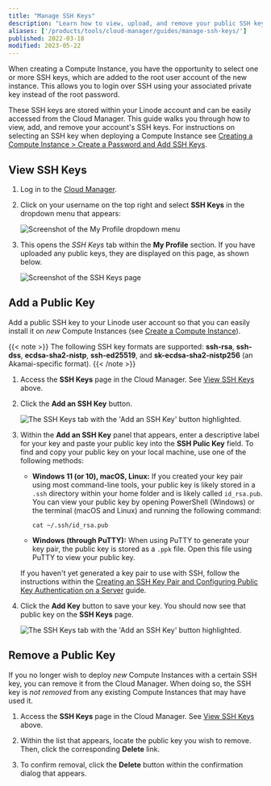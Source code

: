 ```yaml
---
title: "Manage SSH Keys"
description: "Learn how to view, upload, and remove your public SSH keys in the Cloud Manager."
aliases: ['/products/tools/cloud-manager/guides/manage-ssh-keys/']
published: 2022-03-18
modified: 2023-05-22
---
```


When creating a Compute Instance, you have the opportunity to select one or more SSH keys, which are added to the root user account of the new instance. This allows you to login over SSH using your associated private key instead of the root password.

These SSH keys are stored within your Linode account and can be easily accessed from the Cloud Manager. This guide walks you through how to view, add, and remove your account's SSH keys. For instructions on selecting an SSH key when deploying a Compute Instance see [Creating a Compute Instance > Create a Password and Add SSH Keys](/docs/products/compute/compute-instances/guides/create/#create-a-password-and-add-ssh-keys).

## View SSH Keys

1.  Log in to the [Cloud Manager](https://cloud.linode.com).

1.  Click on your username on the top right and select **SSH Keys** in the dropdown menu that appears:

    ![Screenshot of the My Profile dropdown menu](cloud-profile-ssh-keys.png)

1.  This opens the *SSH Keys* tab within the **My Profile** section. If you have uploaded any public keys, they are displayed on this page, as shown below.

    ![Screenshot of the SSH Keys page](view-ssh-keys.png)

## Add a Public Key

Add a public SSH key to your Linode user account so that you can easily install it on *new* Compute Instances (see [Create a Compute Instance](/docs/products/compute/compute-instances/guides/create/#create-a-password-and-add-ssh-keys)).

{{< note >}}
The following SSH key formats are supported: **ssh-rsa**, **ssh-dss**, **ecdsa-sha2-nistp**, **ssh-ed25519**, and **sk-ecdsa-sha2-nistp256** (an Akamai-specific format).
{{< /note >}}

1.  Access the **SSH Keys** page in the Cloud Manager. See [View SSH Keys](#view-ssh-keys) above.

1.  Click the **Add an SSH Key** button.

    ![The SSH Keys tab with the 'Add an SSH Key' button highlighted.](add-ssh-key-button.png)

1.  Within the **Add an SSH Key** panel that appears, enter a descriptive label for your key and paste your public key into the **SSH Pulic Key** field. To find and copy your public key on your local machine, use one of the following methods:

    -   **Windows 11 (or 10), macOS, Linux:** If you created your key pair using most command-line tools, your public key is likely stored in a `.ssh` directory within your home folder and is likely called `id_rsa.pub`. You can view your public key by opening PowerShell (Windows) or the terminal (macOS and Linux) and running the following command:

        ```command
        cat ~/.ssh/id_rsa.pub
        ```

    -   **Windows (through PuTTY):** When using PuTTY to generate your key pair, the public key is stored as a `.ppk` file. Open this file using PuTTY to view your public key.

    If you haven't yet generated a key pair to use with SSH, follow the instructions within the [Creating an SSH Key Pair and Configuring Public Key Authentication on a Server](/docs/guides/use-public-key-authentication-with-ssh/) guide.

1.  Click the **Add Key** button to save your key. You should now see that public key on the **SSH Keys** page.

    ![The SSH Keys tab with the 'Add an SSH Key' button highlighted.](add-ssh-key-button.png)

## Remove a Public Key

If you no longer wish to deploy *new* Compute Instances with a certain SSH key, you can remove it from the Cloud Manager. When doing so, the SSH key is *not removed* from any existing Compute Instances that may have used it.

1. Access the **SSH Keys** page in the Cloud Manager. See [View SSH Keys](#view-ssh-keys) above.

1. Within the list that appears, locate the public key you wish to remove. Then, click the corresponding **Delete** link.

1. To confirm removal, click the **Delete** button within the confirmation dialog that appears.